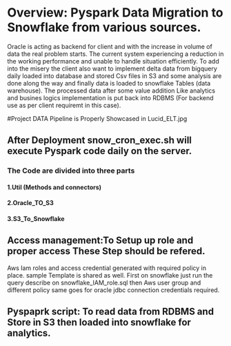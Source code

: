 # Overview: Pyspark Data Migration to Snowflake from various sources.
Oracle is acting as backend for client and with the increase in volume of data the real problem starts. The current system experiencing a reduction in the working performance and unable to handle situation efficiently. To add into the misery the client also want to implement delta data from bigquery daily loaded into database and stored Csv files in S3 and some analysis are done along the way and finally data is loaded to snowflake Tables (data warehouse). The processed data after some value addition Like analytics and busines logics implementation is put back into RDBMS (For backend use as per client requiremt in this case).  

#Project DATA Pipeline is Properly Showcased in Lucid_ELT.jpg

## After Deployment snow_cron_exec.sh will execute Pyspark code daily on the server.
### The Code are divided into three parts 
#### 1.Util (Methods and connectors)
#### 2.Oracle_TO_S3
#### 3.S3_To_Snowflake

 ## Access management:To Setup up role and proper access These Step should be refered.
Aws Iam roles and access credential generated with required policy in place. sample Template is shared as well.
First on snowflake just run the query describe on snowflake_IAM_role.sql then Aws user group and different policy same goes for oracle jdbc connection credentials required.

## Pyspaprk script: To read data from RDBMS and Store in S3 then loaded into snowflake for analytics.
